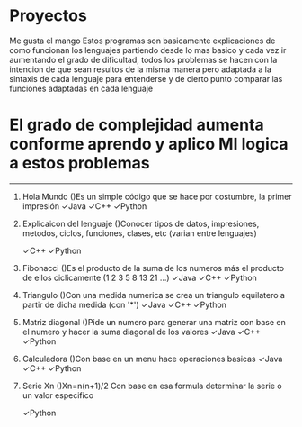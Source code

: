 # Proyectos
Me gusta el mango
Estos programas son basicamente explicaciones de como funcionan los lenguajes partiendo desde lo mas basico y cada vez ir aumentando el grado de dificultad, todos los problemas se hacen con la intencion de que sean resultos de la misma manera pero adaptada a la sintaxis de cada lenguaje para entenderse y de cierto punto comparar las funciones adaptadas en cada lenguaje

# El grado de complejidad aumenta conforme aprendo y aplico MI logica a estos problemas
------------------------------------------------------------------------------------------------------------
1) Hola Mundo
    ()Es un simple código que se hace por costumbre, la primer impresión
    ✓Java
    ✓C++
    ✓Python
2) Explicaicon del lenguaje
    ()Conocer tipos de datos, impresiones, metodos, ciclos, funciones, clases, etc (varian entre lenguajes)

    ✓C++
    ✓Python
3) Fibonacci
    ()Es el producto de la suma de los numeros más el producto de ellos ciclicamente (1 2 3 5 8 13 21 ...)
    ✓Java
    ✓C++
    ✓Python
4) Triangulo
    ()Con una medida numerica se crea un triangulo equilatero a partir de dicha medida (con '*')
    ✓Java
    ✓C++
    ✓Python
5) Matriz diagonal
    ()Pide un numero para generar una matriz con base en el numero y hacer la suma diagonal de los valores
    ✓Java
    ✓C++
    ✓Python
6) Calculadora
    ()Con base en un menu hace operaciones basicas
    ✓Java
    ✓C++
    ✓Python
7) Serie Xn
    ()Xn=n(n+1)/2 Con base en esa formula determinar la serie o un valor especifico
    
    
    ✓Python